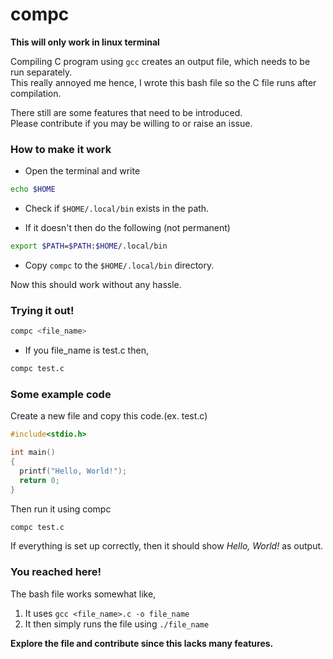 # compc
**This will only work in linux terminal**

Compiling C program using `gcc` creates an output file, which needs
to be run separately.  
This really annoyed me hence, I wrote this
bash file so the C file runs after compilation.

There still are some features that need to be introduced.  
Please contribute if you may be willing to or raise an issue.


### How to make it work
- Open the terminal and write
```bash
echo $HOME
```
- Check if `$HOME/.local/bin` exists in the path.

- If it doesn't then do the following (not permanent)
```bash
export $PATH=$PATH:$HOME/.local/bin
```
- Copy `compc` to the `$HOME/.local/bin` directory.

Now this should work without any hassle.


### Trying it out!

```bash
compc <file_name>
```
- If you file_name is test.c then,
```bash
compc test.c
```

### Some example code

Create a new file and copy this code.(ex. test.c)

```C
#include<stdio.h>

int main()
{
  printf("Hello, World!");
  return 0;
}
```
Then run it using compc

```bash
compc test.c
```

If everything is set up correctly, then it should show _Hello, World!_ as output.

### You reached here!

The bash file works somewhat like,
1. It uses `gcc <file_name>.c -o file_name`
2. It then simply runs the file using `./file_name`

**Explore the file and contribute since this lacks many features.**
